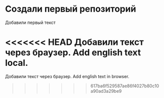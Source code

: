 # Создали первый репозиторий

Добавили первый текст

<<<<<<< HEAD
Добавили текст через браузер. Add english text local.
=======
Добавили текст через браузер. Add english text in browser.
>>>>>>> 617ba6f529587ae86f4027b80c10a90ad3a29be9
